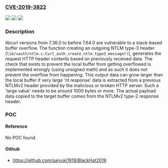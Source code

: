 ### [CVE-2019-3822](https://cve.mitre.org/cgi-bin/cvename.cgi?name=CVE-2019-3822)
![](https://img.shields.io/static/v1?label=Product&message=curl&color=blue)
![](https://img.shields.io/static/v1?label=Version&message=n%2Fa&color=blue)
![](https://img.shields.io/static/v1?label=Vulnerability&message=CWE-121&color=brighgreen)

### Description

libcurl versions from 7.36.0 to before 7.64.0 are vulnerable to a stack-based buffer overflow. The function creating an outgoing NTLM type-3 header (`lib/vauth/ntlm.c:Curl_auth_create_ntlm_type3_message()`), generates the request HTTP header contents based on previously received data. The check that exists to prevent the local buffer from getting overflowed is implemented wrongly (using unsigned math) and as such it does not prevent the overflow from happening. This output data can grow larger than the local buffer if very large 'nt response' data is extracted from a previous NTLMv2 header provided by the malicious or broken HTTP server. Such a 'large value' needs to be around 1000 bytes or more. The actual payload data copied to the target buffer comes from the NTLMv2 type-2 response header.

### POC

#### Reference
No POC found.

#### Github
- https://github.com/saiyuki1919/BlackHat2019

